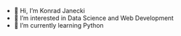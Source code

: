 - 👋 Hi, I’m Konrad Janecki
- 👀 I’m interested in Data Science and Web Development
- 🌱 I’m currently learning Python

<!---
Konrad48/Konrad48 is a ✨ special ✨ repository because its `README.md` (this file) appears on your GitHub profile.
You can click the Preview link to take a look at your changes.
--->
